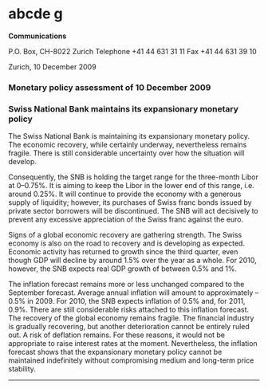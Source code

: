 # abcde g

**Communications**


P.O. Box, CH-8022 Zurich
Telephone +41 44 631 31 11
Fax +41 44 631 39 10

Zurich, 10 December 2009

### Monetary policy assessment of 10 December 2009


### Swiss National Bank maintains its expansionary monetary policy

The Swiss National Bank is maintaining its expansionary monetary policy. The economic
recovery, while certainly underway, nevertheless remains fragile. There is still considerable
uncertainty over how the situation will develop.

Consequently, the SNB is holding the target range for the three-month Libor at 0–0.75%.
It is aiming to keep the Libor in the lower end of this range, i.e. around 0.25%. It will
continue to provide the economy with a generous supply of liquidity; however, its
purchases of Swiss franc bonds issued by private sector borrowers will be discontinued.
The SNB will act decisively to prevent any excessive appreciation of the Swiss franc
against the euro.


Signs of a global economic recovery are gathering strength. The Swiss economy is also on
the road to recovery and is developing as expected. Economic activity has returned to
growth since the third quarter, even though GDP will decline by around 1.5% over the year
as a whole. For 2010, however, the SNB expects real GDP growth of between 0.5% and 1%.

The inflation forecast remains more or less unchanged compared to the September
forecast. Average annual inflation will amount to approximately –0.5% in 2009. For 2010,
the SNB expects inflation of 0.5% and, for 2011, 0.9%. There are still considerable risks
attached to this inflation forecast. The recovery of the global economy remains fragile.
The financial industry is gradually recovering, but another deterioration cannot be entirely
ruled out. A risk of deflation remains. For these reasons, it would not be appropriate to
raise interest rates at the moment. Nevertheless, the inflation forecast shows that the
expansionary monetary policy cannot be maintained indefinitely without compromising
medium and long-term price stability.


-----

